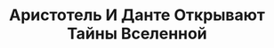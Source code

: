 ---
draft: false
slug: aristotel-i-dante-otkryvaiut-tainy-vselennoi-6496c116
title: Аристотель И Данте Открывают Тайны Вселенной
type: books
params:
  book_title: Аристотель И Данте Открывают Тайны Вселенной
  tags:
    - LGBTQ+
    - audiobook
    - coming of age
    - contemporary
    - fiction
    - mental health
    - queer
    - young adult (YA)
  cover: https://images-na.ssl-images-amazon.com/images/S/compressed.photo.goodreads.com/books/1551444831i/44165654.jpg
  isbn: '9785604072134'
  goodreads_link: https://www.goodreads.com/book/show/44165654
  authors:
    - Benjamin Alire Sáenz, Бенджамин Алире Саэнс
  publication_year: '2019'
  publishers:
    - Popcorn books
  page_count: '431'
  short_book_description: Аристотель — замкнутый подросток, брат которого сидит в тюрьме, а отец до сих пор не может забыть войну. Данте — умный и начитанный парень с отличным чувством юмора и необычным взглядом на мир.
  russian_translation_status: exists
  series: Aristotle and Dante
  languages:
    - Русский
  book_description: Аристотель — замкнутый подросток, брат которого сидит в тюрьме, а отец до сих пор не может забыть войну. Данте — умный и начитанный парень с отличным чувством юмора и необычным взглядом на мир. Однажды встретившись, Аристотель и Данте понимают, что совсем друг на друга не похожи, однако их общение быстро перерастает в настоящую дружбу. Благодаря этой дружбе они находят ответы на сложные вопросы, которые раньше казались им непостижимыми загадками Вселенной, и наконец осознают, кто они на самом деле.
  russian_audioversion: false
---